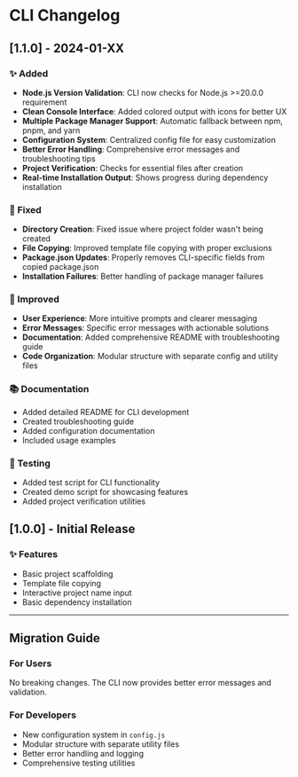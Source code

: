 # CLI Changelog

## [1.1.0] - 2024-01-XX

### ✨ Added

- **Node.js Version Validation**: CLI now checks for Node.js >=20.0.0 requirement
- **Clean Console Interface**: Added colored output with icons for better UX
- **Multiple Package Manager Support**: Automatic fallback between npm, pnpm, and yarn
- **Configuration System**: Centralized config file for easy customization
- **Better Error Handling**: Comprehensive error messages and troubleshooting tips
- **Project Verification**: Checks for essential files after creation
- **Real-time Installation Output**: Shows progress during dependency installation

### 🔧 Fixed

- **Directory Creation**: Fixed issue where project folder wasn't being created
- **File Copying**: Improved template file copying with proper exclusions
- **Package.json Updates**: Properly removes CLI-specific fields from copied package.json
- **Installation Failures**: Better handling of package manager failures

### 🎨 Improved

- **User Experience**: More intuitive prompts and clearer messaging
- **Error Messages**: Specific error messages with actionable solutions
- **Documentation**: Added comprehensive README with troubleshooting guide
- **Code Organization**: Modular structure with separate config and utility files

### 📚 Documentation

- Added detailed README for CLI development
- Created troubleshooting guide
- Added configuration documentation
- Included usage examples

### 🧪 Testing

- Added test script for CLI functionality
- Created demo script for showcasing features
- Added project verification utilities

## [1.0.0] - Initial Release

### ✨ Features

- Basic project scaffolding
- Template file copying
- Interactive project name input
- Basic dependency installation

---

## Migration Guide

### For Users

No breaking changes. The CLI now provides better error messages and validation.

### For Developers

- New configuration system in `config.js`
- Modular structure with separate utility files
- Better error handling and logging
- Comprehensive testing utilities
